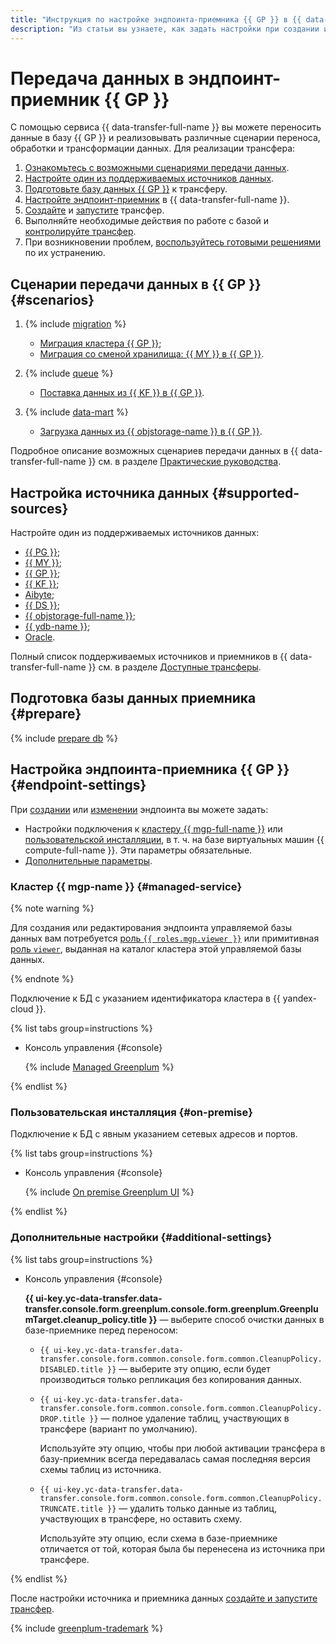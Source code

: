 ```yaml
---
title: "Инструкция по настройке эндпоинта-приемника {{ GP }} в {{ data-transfer-full-name }}"
description: "Из статьи вы узнаете, как задать настройки при создании или изменении эндпоинта-приемника {{ GP }} в {{ data-transfer-full-name }}."
---
```

# Передача данных в эндпоинт-приемник {{ GP }}

С помощью сервиса {{ data-transfer-full-name }} вы можете переносить данные в базу {{ GP }} и реализовывать различные сценарии переноса, обработки и трансформации данных. Для реализации трансфера:

1. [Ознакомьтесь с возможными сценариями передачи данных](#scenarios).
1. [Настройте один из поддерживаемых источников данных](#supported-sources).
1. [Подготовьте базу данных {{ GP }}](#prepare) к трансферу.
1. [Настройте эндпоинт-приемник](#endpoint-settings) в {{ data-transfer-full-name }}.
1. [Создайте](../../transfer.md#create) и [запустите](../../transfer.md#activate) трансфер.
1. Выполняйте необходимые действия по работе с базой и [контролируйте трансфер](../../monitoring.md).
1. При возникновении проблем, [воспользуйтесь готовыми решениями](../../../troubleshooting/index.md) по их устранению.

## Сценарии передачи данных в {{ GP }} {#scenarios}

1. {% include [migration](../../../../_includes/data-transfer/scenario-captions/migration.md) %}

    * [Миграция кластера {{ GP }}](../../../tutorials/managed-greenplum.md);
    * [Миграция со сменой хранилища: {{ MY }} в {{ GP }}](../../../tutorials/mmy-to-mgp.md).

1. {% include [queue](../../../../_includes/data-transfer/scenario-captions/queue.md) %}
    * [Поставка данных из {{ KF }} в {{ GP }}](../../../tutorials/managed-kafka-to-greenplum.md).

1. {% include [data-mart](../../../../_includes/data-transfer/scenario-captions/data-mart.md) %}

    * [Загрузка данных из {{ objstorage-name }} в {{ GP }}](../../../tutorials/object-storage-to-greenplum.md).

Подробное описание возможных сценариев передачи данных в {{ data-transfer-full-name }} см. в разделе [Практические руководства](../../../tutorials/index.md).

## Настройка источника данных {#supported-sources}

Настройте один из поддерживаемых источников данных:

* [{{ PG }}](../source/postgresql.md);
* [{{ MY }}](../source/mysql.md);
* [{{ GP }}](../source/greenplum.md);
* [{{ KF }}](../source/kafka.md);
* [Aibyte](../../../transfer-matrix.md#airbyte);
* [{{ DS }}](../source/data-streams.md);
* [{{ objstorage-full-name }}](../source/object-storage.md);
* [{{ ydb-name }}](../source/ydb.md);
* [Oracle](../source/oracle.md).

Полный список поддерживаемых источников и приемников в {{ data-transfer-full-name }} см. в разделе [Доступные трансферы](../../../transfer-matrix.md).

## Подготовка базы данных приемника {#prepare}

{% include [prepare db](../../../../_includes/data-transfer/endpoints/targets/greenplum-prepare.md) %}

## Настройка эндпоинта-приемника {{ GP }} {#endpoint-settings}

При [создании](../index.md#create) или [изменении](../index.md#update) эндпоинта вы можете задать:

* Настройки подключения к [кластеру {{ mgp-full-name }}](#managed-service) или [пользовательской инсталляции](#on-premise), в т. ч. на базе виртуальных машин {{ compute-full-name }}. Эти параметры обязательные.
* [Дополнительные параметры](#additional-settings).


### Кластер {{ mgp-name }} {#managed-service}


{% note warning %}

Для создания или редактирования эндпоинта управляемой базы данных вам потребуется [роль `{{ roles.mgp.viewer }}`](../../../../managed-greenplum/security/index.md#mgp-viewer) или примитивная [роль `viewer`](../../../../iam/roles-reference.md#viewer), выданная на каталог кластера этой управляемой базы данных.

{% endnote %}


Подключение к БД с указанием идентификатора кластера в {{ yandex-cloud }}.

{% list tabs group=instructions %}

- Консоль управления {#console}

    {% include [Managed Greenplum](../../../../_includes/data-transfer/necessary-settings/ui/managed-greenplum.md) %}

{% endlist %}


### Пользовательская инсталляция {#on-premise}

Подключение к БД с явным указанием сетевых адресов и портов.

{% list tabs group=instructions %}

- Консоль управления {#console}

    {% include [On premise Greenplum UI](../../../../_includes/data-transfer/necessary-settings/ui/on-premise-greenplum.md) %}

{% endlist %}

### Дополнительные настройки {#additional-settings}

{% list tabs group=instructions %}

- Консоль управления {#console}

    **{{ ui-key.yc-data-transfer.data-transfer.console.form.greenplum.console.form.greenplum.GreenplumTarget.cleanup_policy.title }}** — выберите способ очистки данных в базе-приемнике перед переносом:

    * `{{ ui-key.yc-data-transfer.data-transfer.console.form.common.console.form.common.CleanupPolicy.DISABLED.title }}` — выберите эту опцию, если будет производиться только репликация без копирования данных.

    * `{{ ui-key.yc-data-transfer.data-transfer.console.form.common.console.form.common.CleanupPolicy.DROP.title }}` — полное удаление таблиц, участвующих в трансфере (вариант по умолчанию).

        Используйте эту опцию, чтобы при любой активации трансфера в базу-приемник всегда передавалась самая последняя версия схемы таблиц из источника.

    * `{{ ui-key.yc-data-transfer.data-transfer.console.form.common.console.form.common.CleanupPolicy.TRUNCATE.title }}` — удалить только данные из таблиц, участвующих в трансфере, но оставить схему.

        Используйте эту опцию, если схема в базе-приемнике отличается от той, которая была бы перенесена из источника при трансфере.

{% endlist %}

После настройки источника и приемника данных [создайте и запустите трансфер](../../transfer.md#create).

{% include [greenplum-trademark](../../../../_includes/mdb/mgp/trademark.md) %}
